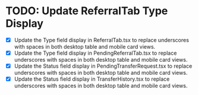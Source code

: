 # TODO: Update ReferralTab Type Display

- [x] Update the Type field display in ReferralTab.tsx to replace underscores with spaces in both desktop table and mobile card views.
- [x] Update the Type field display in PendingReferralTab.tsx to replace underscores with spaces in both desktop table and mobile card views.
- [x] Update the Status field display in PendingTransferRequest.tsx to replace underscores with spaces in both desktop table and mobile card views.
- [x] Update the Status field display in TransferHistory.tsx to replace underscores with spaces in both desktop table and mobile card views.
